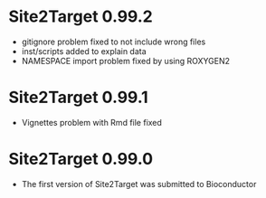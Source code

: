 
# Site2Target 0.99.2

+ gitignore problem fixed to not include wrong files
+ inst/scripts added to explain data
+ NAMESPACE import problem fixed by using ROXYGEN2


# Site2Target 0.99.1

+ Vignettes problem with Rmd file fixed


# Site2Target 0.99.0

+ The first version of Site2Target was submitted to Bioconductor

